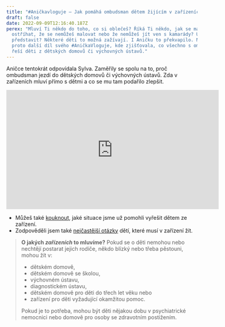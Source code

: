 ```yaml
---
title: "#Aničkavloguje – Jak pomáhá ombudsman dětem žijícím v zařízeních?"
draft: false
date: 2022-09-09T12:16:40.187Z
perex: "Mluví Ti někdo do toho, co si oblečeš? Říká Ti někdo, jak se máš
  ostříhat, že se nemůžeš malovat nebo že nemůžeš jít ven s kamarády? Umíš si to
  představit? Některé děti to možná zažívají. I Aničku to překvapilo. Natočila
  proto další díl svého #AničkaVloguje, kde zjišťovala, co všechno s ombudsmanem
  řeší děti z dětských domovů či výchovných ústavů."
---
```

A﻿ničce tentokrát odpovídala Sylva. Zaměřily se spolu na to, proč ombudsman jezdí do dětských domovů či výchovných ústavů. Zda v zařízeních mluví přímo s dětmi a co se mu tam podařilo zlepšit. 

<iframe width="560" height="315" src="https://www.youtube.com/embed/BfMYDjRmHJE" title="YouTube video player" frameborder="0" allow="accelerometer; autoplay; clipboard-write; encrypted-media; gyroscope; picture-in-picture" allowfullscreen></iframe>

* M﻿ůžeš také [kouknout](https://deti.ochrance.cz/pripady/ustavni-a-ochranna-vychova/), jaké situace jsme už pomohli vyřešit dětem ze zařízení. 
* Zodpověděli jsem také [nejčastější otázky](https://deti.ochrance.cz/jsem/v-domove/) dětí, které musí v zařízení žít. 

> **O jakých *zařízeních* to mluvíme?** Pokud se o děti nemohou nebo nechtějí postarat jejich rodiče, někdo blízký nebo třeba pěstouni, mohou žít v:
>
> * dětském domově, 
> * dětském domově se školou, 
> * výchovném ústavu, 
> * diagnostickém ústavu, 
> * dětském domově pro děti do třech let věku nebo
> *  zařízení pro děti vyžadující okamžitou pomoc. 
>
> Pokud je to potřeba, mohou být děti nějakou dobu v psychiatrické nemocnici nebo domově pro osoby se zdravotním postižením.
>
>